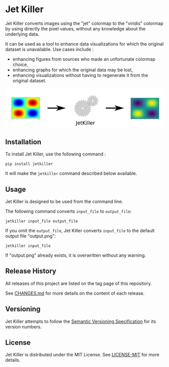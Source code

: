 # Jet Killer

Jet Killer converts images using the "jet" colormap to the "viridis"
colormap by using directly the pixel values, without any knowledge
about the underlying data.

It can be used as a tool to enhance data visualizations for which
the original dataset is unavailable. Use cases include :

* enhancing figures from sources who made an unfortunate
  colormap choice,
* enhancing graphs for which the original data may be lost,
* enhancing visualizations without having to regenerate it from the
  original dataset.

![Principle](docs/schematic_principle.png)


## Installation

To install Jet Killer, use the following command :

```
pip install jetkiller
```

It will make the `jetkiller` command described below available.

## Usage

Jet Killer is designed to be used from the command line.

The following command converts `input_file` to `output_file`:

```
jetkiller input_file output_file
```

If you omit the `output_file`, Jet Killer converts `input_file` to
the default output file "output.png":

```
jetkiller input_file
```

If "output.png" already exists, it is overwritten without any warning.


## Release History

All releases of this project are listed on the tag page of this
repository.

See [CHANGES.md](CHANGES.md) for more details on the content of each release.


## Versioning

Jet Killer attempts to follow the [Semantic Versioning
Specification](https://semver.org/spec/v2.0.0.html) for its version
numbers.


## License

Jet Killer is distributed under the MIT License. See
[LICENSE-MIT](LICENSE-MIT) for more details.
